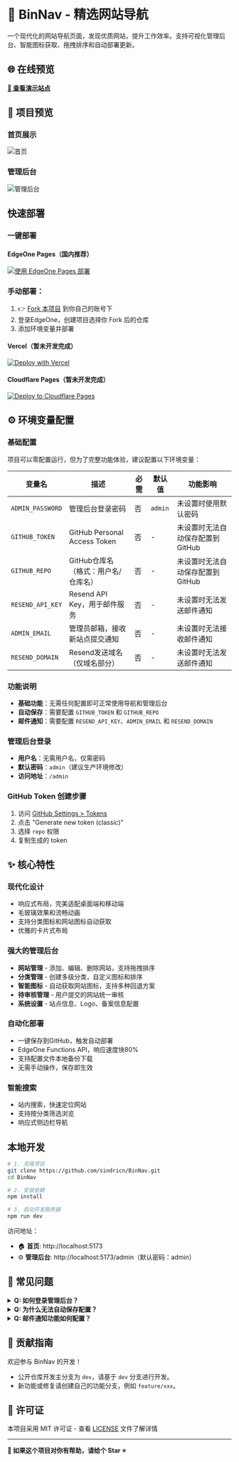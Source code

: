 # 🚀 BinNav - 精选网站导航

一个现代化的网站导航页面，发现优质网站，提升工作效率。支持可视化管理后台、智能图标获取、拖拽排序和自动部署更新。

## 🌐 在线预览

**[🔗 查看演示站点](https://bincore.cn/)**

## 📸 项目预览

### 首页展示
![首页](/public/img/index.png)

### 管理后台
![管理后台](/public/img/admin.png)


##  快速部署

### 一键部署

#### EdgeOne Pages（国内推荐）

[![使用 EdgeOne Pages 部署](https://cdnstatic.tencentcs.com/edgeone/pages/deploy.svg)](https://edgeone.ai/pages/new?repository-url=https%3A%2F%2Fgithub.com%2Fsindricn%2FBinNav_Public&project-name=BinNav_Public&build-command=npm%20run%20build&install-command=npm%20install&output-directory=dist&env=ADMIN_PASSWORD,GITHUB_TOKEN,GITHUB_REPO,RESEND_API_KEY,ADMIN_EMAIL,RESEND_DOMAIN&env-description=管理后台密码、GitHub令牌、仓库名称、邮件服务配置&env-link=https%3A%2F%2Fgithub.com%2Fsindricn%2FBinNav_Public%23%E7%8E%AF%E5%A2%83%E5%8F%98%E9%87%8F%E9%85%8D%E7%BD%AE)


### 手动部署：
1. 👉  [Fork 本项目](https://github.com/sindricn/BinNav_Public/fork) 到你自己的账号下
2. 登录EdgeOne，创建项目选择你 Fork 后的仓库
3. 添加环境变量并部署


#### Vercel（暂未开发完成）
[![Deploy with Vercel](https://vercel.com/button)](https://vercel.com/new/clone?repository-url=https%3A%2F%2Fgithub.com%2Fsindricn%2FBinNav_Public&project-name=BinNav_Public)

#### Cloudflare Pages（暂未开发完成）
[![Deploy to Cloudflare Pages](https://deploy.workers.cloudflare.com/button)](https://deploy.workers.cloudflare.com/?url=https://github.com/sindricn/BinNav_Public)

## ⚙️ 环境变量配置

### 基础配置
项目可以零配置运行，但为了完整功能体验，建议配置以下环境变量：

| 变量名 | 描述 | 必需 | 默认值 | 功能影响 |
|--------|------|------|--------|----------|
| `ADMIN_PASSWORD` | 管理后台登录密码 | 否 | `admin` | 未设置时使用默认密码 |
| `GITHUB_TOKEN` | GitHub Personal Access Token | 否 | - | 未设置时无法自动保存配置到GitHub |
| `GITHUB_REPO` | GitHub仓库名（格式：用户名/仓库名） | 否 | - | 未设置时无法自动保存配置到GitHub |
| `RESEND_API_KEY` | Resend API Key，用于邮件服务 | 否 | - | 未设置时无法发送邮件通知 |
| `ADMIN_EMAIL` | 管理员邮箱，接收新站点提交通知 | 否 | - | 未设置时无法接收邮件通知 |
| `RESEND_DOMAIN` | Resend发送域名（仅域名部分） | 否 | - | 未设置时无法发送邮件通知 |

### 功能说明
- **基础功能**：无需任何配置即可正常使用导航和管理后台
- **自动保存**：需要配置 `GITHUB_TOKEN` 和 `GITHUB_REPO`
- **邮件通知**：需要配置 `RESEND_API_KEY`、`ADMIN_EMAIL` 和 `RESEND_DOMAIN`

### 管理后台登录
- **用户名**：无需用户名，仅需密码
- **默认密码**：`admin`（建议生产环境修改）
- **访问地址**：`/admin`

### GitHub Token 创建步骤
1. 访问 [GitHub Settings > Tokens](https://github.com/settings/tokens)
2. 点击 "Generate new token (classic)"
3. 选择 `repo` 权限
4. 复制生成的 token


## ✨ 核心特性

###  **现代化设计**
- 响应式布局，完美适配桌面端和移动端
- 毛玻璃效果和流畅动画
- 支持分类图标和网站图标自动获取
- 优雅的卡片式布局

###  **强大的管理后台**
-  **网站管理** - 添加、编辑、删除网站，支持拖拽排序
-  **分类管理** - 创建多级分类，自定义图标和排序
-  **智能图标** - 自动获取网站图标，支持多种回退方案
-  **待审核管理** - 用户提交的网站统一审核
-  **系统设置** - 站点信息、Logo、备案信息配置

###  **自动化部署**
- 一键保存到GitHub，触发自动部署
- EdgeOne Functions API，响应速度快80%
- 支持配置文件本地备份下载
- 无需手动操作，保存即生效

###  **智能搜索**
- 站内搜索，快速定位网站
- 支持按分类筛选浏览
- 响应式侧边栏导航

##  本地开发

```bash
# 1. 克隆项目
git clone https://github.com/sindricn/BinNav.git
cd BinNav

# 2. 安装依赖
npm install

# 3. 启动开发服务器
npm run dev
```

访问地址：
- 🏠 **首页**: http://localhost:5173
- ⚙️ **管理后台**: http://localhost:5173/admin（默认密码：admin）

## 🚨 常见问题

<details>
<summary><strong>Q: 如何登录管理后台？</strong></summary>

**A:** 管理后台登录信息：
- **访问地址**：`/admin`
- **用户名**：无需用户名
- **默认密码**：`admin`
- **修改密码**：设置环境变量 `ADMIN_PASSWORD`
</details>

<details>
<summary><strong>Q: 为什么无法自动保存配置？</strong></summary>

**A:** 自动保存功能需要配置：
- `GITHUB_TOKEN` - GitHub访问令牌
- `GITHUB_REPO` - 仓库名称（格式：用户名/仓库名）
- 未配置时可手动下载配置文件
</details>

<details>
<summary><strong>Q: 邮件通知功能如何配置？</strong></summary>

**A:** 邮件通知需要配置：
- `RESEND_API_KEY` - Resend API密钥
- `ADMIN_EMAIL` - 管理员邮箱
- `RESEND_DOMAIN` - 发送域名
- 未配置时用户提交不会发送邮件通知
</details>

## 🤝 贡献指南

欢迎参与 BinNav 的开发！

- 公开仓库开发主分支为 `dev`，请基于 `dev` 分支进行开发。
- 新功能或修复请创建自己的功能分支，例如 `feature/xxx`。

## 📄 许可证

本项目采用 MIT 许可证 - 查看 [LICENSE](LICENSE) 文件了解详情

---

**🌟 如果这个项目对你有帮助，请给个 Star ⭐**
